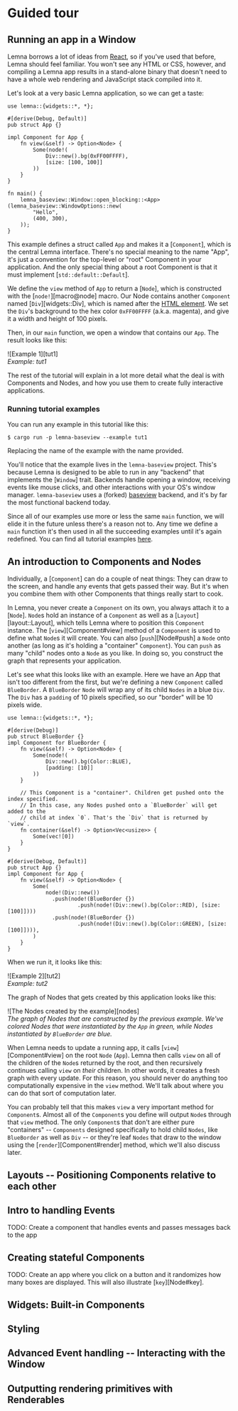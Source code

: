 # Guided tour

## Running an app in a Window
Lemna borrows a lot of ideas from [React](https://react.dev/), so if you've used that before, Lemna should feel familiar. You won't see any HTML or CSS, however, and compiling a Lemna app results in a stand-alone binary that doesn't need to have a whole web rendering and JavaScript stack compiled into it.

Let's look at a very basic Lemna application, so we can get a taste:

```
use lemna::{widgets::*, *};

#[derive(Debug, Default)]
pub struct App {}

impl Component for App {
    fn view(&self) -> Option<Node> {
        Some(node!(
            Div::new().bg(0xFF00FFFF),
            [size: [100, 100]]
        ))
    }
}

fn main() {
    lemna_baseview::Window::open_blocking::<App>(lemna_baseview::WindowOptions::new(
        "Hello",
        (400, 300),
    ));
}
```
This example defines a struct called `App` and makes it a [`Component`], which is the central Lemna interface. There's no special meaning to the name "App", it's just a convention for the top-level or "root" Component in your application. And the only special thing about a root Component is that it must implement [`std::default::Default`].

We define the `view` method of `App` to return a [`Node`], which is constructed with the [`node!`][macro@node] macro. Our Node contains another `Component` named [`Div`][widgets::Div], which is named after the [HTML element](https://developer.mozilla.org/en-US/docs/Web/HTML/Element/div). We set the `Div`'s background to the hex color `0xFF00FFFF` (a.k.a. magenta), and give it a width and height of 100 pixels.

Then, in our `main` function, we open a window that contains our `App`. The result looks like this:

![Example 1][tut1]
<br />_Example: tut1_

The rest of the tutorial will explain in a lot more detail what the deal is with Components and Nodes, and how you use them to create fully interactive applications.

### Running tutorial examples
You can run any example in this tutorial like this:
```shell
$ cargo run -p lemna-baseview --example tut1
```
Replacing the name of the example with the name provided.

You'll notice that the example lives in the `lemna-baseview` project. This's because Lemna is designed to be able to run in any "backend" that implements the [`Window`] trait. Backends handle opening a window, receiving events like mouse clicks, and other interactions with your OS's window manager. `lemna-baseview` uses a (forked) [baseview](https://github.com/AlexCharlton/baseview) backend, and it's by far the most functional backend today.

Since all of our examples use more or less the same `main` function, we will elide it in the future unless there's a reason not to. Any time we define a `main` function it's then used in all the succeeding examples until it's again redefined. You can find all tutorial examples [here](https://github.com/AlexCharlton/lemna/tree/main/backends/baseview/examples/tutorial).

## An introduction to Components and Nodes
Individually, a [`Component`] can do a couple of neat things: They can draw to the screen, and handle any events that gets passed their way. But it's when you combine them with other Components that things really start to cook.

In Lemna, you never create a `Component` on its own, you always attach it to a [`Node`]. `Node`s hold an instance of a `Component` as well as a [`Layout`][layout::Layout], which tells Lemna where to position this `Component` instance. The [`view`][Component#view] method of a `Component` is used to define what `Node`s it will create. You can also [`push`][Node#push] a `Node` onto another (as long as it's holding a "container" `Component`). You can `push` as many "child" nodes onto a `Node` as you like. In doing so, you construct the graph that represents your application.

Let's see what this looks like with an example. Here we have an App that isn't too different from the first, but we're defining a new `Component` called `BlueBorder`. A `BlueBorder` `Node` will wrap any of its child `Nodes` in a blue `Div`. The `Div` has a `padding` of 10 pixels specified, so our "border" will be 10 pixels wide.

```
use lemna::{widgets::*, *};

#[derive(Debug)]
pub struct BlueBorder {}
impl Component for BlueBorder {
    fn view(&self) -> Option<Node> {
        Some(node!(
            Div::new().bg(Color::BLUE),
            [padding: [10]]
        ))
    }

    // This Component is a "container". Children get pushed onto the index specified.
    // In this case, any Nodes pushed onto a `BlueBorder` will get added to the
    // child at index `0`. That's the `Div` that is returned by `view`.
    fn container(&self) -> Option<Vec<usize>> {
        Some(vec![0])
    }
}

#[derive(Debug, Default)]
pub struct App {}
impl Component for App {
    fn view(&self) -> Option<Node> {
        Some(
            node!(Div::new())
              .push(node!(BlueBorder {})
                      .push(node!(Div::new().bg(Color::RED), [size: [100]])))
              .push(node!(BlueBorder {})
                      .push(node!(Div::new().bg(Color::GREEN), [size: [100]]))),
        )
    }
}

```

When we run it, it looks like this:

![Example 2][tut2]
<br />_Example: tut2_

The graph of Nodes that gets created by this application looks like this:

![The Nodes created by the example][nodes]
<br />_The graph of Nodes that are constructed by the previous example. We've colored Nodes that were instantiated by the `App` in green, while Nodes instantiated by `BlueBorder` are blue._

When Lemna needs to update a running app, it calls [`view`][Component#view] on the root `Node` (`App`). Lemna then calls `view` on all of the children of the `Node`s returned by the root, and then recursively continues calling `view` on _their_ children. In other words, it creates a fresh graph with every update. For this reason, you should never do anything too computationally expensive in the `view` method. We'll talk about where you can do that sort of computation later.

You can probably tell that this makes `view` a very important method for `Component`s. Almost all of the `Component`s you define will output `Node`s through that `view` method. The only `Component`s that don't are either pure "containers" -- `Components` designed specifically to hold child `Nodes`, like `BlueBorder` as well as `Div` -- or they're leaf `Nodes` that draw to the window using the [`render`][Component#render] method, which we'll also discuss later.

## Layouts -- Positioning Components relative to each other

## Intro to handling Events
TODO: Create a component that handles events and passes messages back to the app

## Creating stateful Components
TODO: Create an app where you click on a button and it randomizes how many boxes are displayed. This will also illustrate [`key`][Node#key].

## Widgets: Built-in Components

## Styling

## Advanced Event handling -- Interacting with the Window

## Outputting rendering primitives with Renderables
